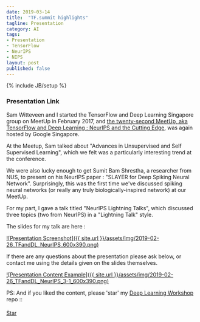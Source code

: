 ```yaml
---
date: 2019-03-14
title:  "TF.summit highlights"
tagline: Presentation
category: AI
tags:
- Presentation
- TensorFlow
- NeurIPS
- NIPS
layout: post
published: false
---
```

{% include JB/setup %}



### Presentation Link

Sam Witteveen and I started the TensorFlow and Deep Learning Singapore group on MeetUp in February 2017,
and [the twenty-second MeetUp, aka TensorFlow and Deep Learning : NeurIPS and the Cutting Edge](https://www.meetup.com/TensorFlow-and-Deep-Learning-Singapore/events/259055570/),
was again hosted by Google Singapore.

At the Meetup, Sam talked about "Advances in Unsupervised and Self Supervised Learning", which
we felt was a particularly interesting trend at the conference.

We were also lucky enough to get Sumit Bam Shrestha, a researcher from NUS, to present on his NeurIPS paper : "SLAYER for Deep Spiking Neural Network".
Surprisingly, this was the first time we've discussed spiking neural networks (or really any truly biologically-inspired network) at our MeetUp.

For my part, I gave a talk titled "NeurIPS Lightning Talks", which discussed three topics (two from NeurIPS) in a "Lightning Talk" style.  


<!--

TF.summit notes ::


Nice stuff at  :

*  TensorFlow 2.0 now alpha.  RC in "spring"
*  TensorFlow Lite (soon : Keras functions for sparsification and quantisation)
*  Swift (though no SavedModel yet)
*  TensorFlow Probability
*  UniRoma in Codice Ratio



---------

 9:50 : 5-minute talks
        -  Ultrasound
        -  tf.jl  Julia
        -  NetEase.cn (AR translation, inc. offline, in TF.lite)
        -  Uber (tf.js debugging tool : "Manifold")
        -  Alibaba.cn (AI Cloud, inc TAO optimizer & FPGA)
        -  tf.lattice (monotonicity guarantee for models)  https://arxiv.org/pdf/1709.06680.pdf
        -  Unicode and ragged tensors (tf.ragged)
        -  Education (teachable machine, move mirror, PoseNet) : AI experiments
        
10:45 : 
    Hacker Room
 
11:15 :    TF2.0 and porting models

12:00 : Lunch with Community contributions panel

 1:15 : Research and the Future
        -  Exascale (FP16) weather prediction
        -  Federated learning (tf/federated)
        -  Mesh TF (TPU pods)   (for 1.13, TODO=2.0)
           -  Noam built 5Bn Transformer model (512 TPUv2 pod) 
              -  1bn perp 23.5  
              -  WMT14 en-fr 14.2?
        -  Sonnet : pip install dm-sonnet
           -  DeepMind was torch7-based
           -  TF better for distributed processing
           -  All done for research usage (ignore production)
           -  Setups (modules shared between all)
              -  2 for (un)supervised learning
              -  4 for reinforcement learning
              -  N for custom (eg: AlphaStar)
           -  "Sonnet2" : tf.Module (stateful container)
              -  multiple forward methods
              -  name scoping
           -  Replication of data (~ DistributionStrategy )
           -  Beta release "in the summer"
              -  BigGAN is in Sonnet (TPU pod)
              -  AlphaStar (v. custom training cycles)
              

---------

tf.data : 
  -  Is on-the-fly BPE realistic
  -  Is on-the-fly word replacement realistic
  
TensorBoard
  -  TPU performance monitor?

TF.jl :  
  -  vs. Swift?

tf.ragged : 
  -  TPUs?
  -  tf.data on-the-fly

Estimators can do multi-node async (regular tf.keras cannot)
  and are effectively a way of getting ParameterServerStrategy *now*

Example : How is this efficiently using a dataset?
    for inputs, labels in train_data:
        train_step(inputs, labels)


---------

NetEase: Course

!-->


The slides for my talk are here :

<a href="http://redcatlabs.com/2019-02-26_TFandDL_NeurIPS/" target="_blank">
![Presentation Screenshot]({{ site.url }}/assets/img/2019-02-26_TFandDL_NeurIPS_600x390.png)
</a>

If there are any questions about the presentation please ask below, 
or contact me using the details given on the slides themselves.

<a href="http://redcatlabs.com/2019-02-26_TFandDL_NeurIPS/#/3/1" target="_blank">
![Presentation Content Example]({{ site.url }}/assets/img/2019-02-26_TFandDL_NeurIPS_3-1_600x390.png)
</a>


PS:  And if you liked the content, please 'star' my <a href="https://github.com/mdda/deep-learning-workshop" target="_blank">Deep Learning Workshop</a> repo ::
<!-- From :: https://buttons.github.io/ -->
<!-- Place this tag where you want the button to render. -->
<span style="position:relative;top:5px;">
<a aria-label="Star mdda/deep-learning-workshop on GitHub" data-count-aria-label="# stargazers on GitHub" data-count-api="/repos/mdda/deep-learning-workshop#stargazers_count" data-count-href="/mdda/deep-learning-workshop/stargazers" data-icon="octicon-star" href="https://github.com/mdda/deep-learning-workshop" class="github-button">Star</a>
<!-- Place this tag right after the last button or just before your close body tag. -->
<script async defer id="github-bjs" src="https://buttons.github.io/buttons.js"></script>
</span>

